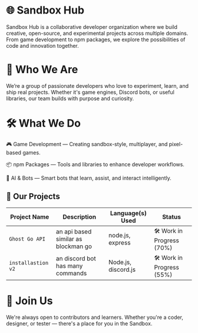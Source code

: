 

# 🌐 Sandbox Hub

Sandbox Hub is a collaborative developer organization where we build creative, open-source, and experimental projects across multiple domains. From game development to npm packages, we explore the possibilities of code and innovation together.

# 👥 Who We Are

We’re a group of passionate developers who love to experiment, learn, and ship real projects. Whether it's game engines, Discord bots, or useful libraries, our team builds with purpose and curiosity.

# 🛠️ What We Do

 🎮 Game Development — Creating sandbox-style, multiplayer, and pixel-based games.

 📦 npm Packages — Tools and libraries to enhance developer workflows.

🤖 AI & Bots — Smart bots that learn, assist, and interact intelligently.

## 📂 Our Projects

| Project Name          | Description                               | Language(s) Used       | Status             |
|-----------------------|-------------------------------------------|-------------------------|---------------------|
| `Ghost Go API`        |     an api based similar as blockman go   | node.js, express        | 🛠️ Work in Progress (70%) |
| `installastion v2`    |   an discord bot has many commands        | Node.js, discord.js     | 🛠️ Work in Progress (55%) |


# 💬 Join Us

We're always open to contributors and learners. Whether you're a coder, designer, or tester — there's a place for you in the Sandbox.



